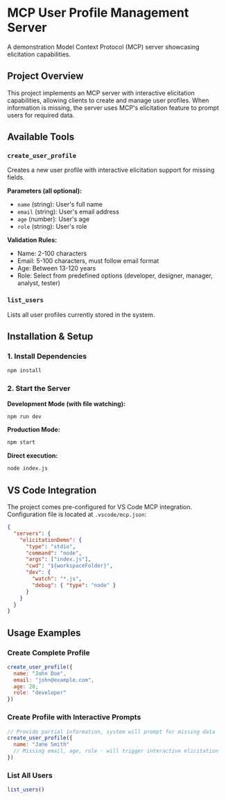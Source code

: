 # MCP User Profile Management Server

A demonstration Model Context Protocol (MCP) server showcasing elicitation capabilities.

## Project Overview

This project implements an MCP server with interactive elicitation capabilities, allowing clients to create and manage user profiles. When information is missing, the server uses MCP's elicitation feature to prompt users for required data.


## Available Tools

### `create_user_profile`
Creates a new user profile with interactive elicitation support for missing fields.

**Parameters (all optional):**
- `name` (string): User's full name
- `email` (string): User's email address  
- `age` (number): User's age
- `role` (string): User's role

**Validation Rules:**
- Name: 2-100 characters
- Email: 5-100 characters, must follow email format
- Age: Between 13-120 years
- Role: Select from predefined options (developer, designer, manager, analyst, tester)

### `list_users`
Lists all user profiles currently stored in the system.

## Installation & Setup

### 1. Install Dependencies
```bash
npm install
```

### 2. Start the Server

**Development Mode (with file watching):**
```bash
npm run dev
```

**Production Mode:**
```bash
npm start
```

**Direct execution:**
```bash
node index.js
```

## VS Code Integration

The project comes pre-configured for VS Code MCP integration. Configuration file is located at `.vscode/mcp.json`:

```json
{
  "servers": {
    "elicitationDemo": {
      "type": "stdio",
      "command": "node",
      "args": ["index.js"],
      "cwd": "${workspaceFolder}",
      "dev": {
        "watch": "*.js",
        "debug": { "type": "node" }
      }
    }
  }
}
```

## Usage Examples

### Create Complete Profile
```javascript
create_user_profile({
  name: "John Doe",
  email: "john@example.com", 
  age: 28,
  role: "developer"
})
```

### Create Profile with Interactive Prompts
```javascript
// Provide partial information, system will prompt for missing data
create_user_profile({
  name: "Jane Smith"
  // Missing email, age, role - will trigger interactive elicitation
})
```

### List All Users
```javascript
list_users()
```
